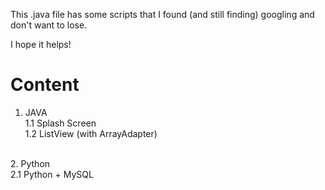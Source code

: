 This .java file has some scripts that I found (and still finding) googling and don't want to lose.

I hope it helps!

# Content
1. JAVA <br>
  1.1 Splash Screen<br>
  1.2 ListView (with ArrayAdapter)<br>
  <br>
2. Python<br>
  2.1 Python + MySQL
